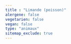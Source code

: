 ```yaml
---
title : "Limande (poisson)"
alergene: false
vegetarien: false
vegan: false
type: "animaux"
sitemap_exclude: true
--- 
```

